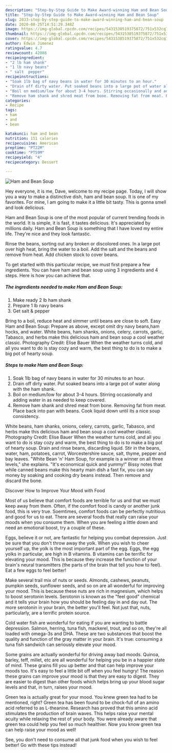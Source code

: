 ```yaml
---
description: "Step-by-Step Guide to Make Award-winning Ham and Bean Soup"
title: "Step-by-Step Guide to Make Award-winning Ham and Bean Soup"
slug: 2033-step-by-step-guide-to-make-award-winning-ham-and-bean-soup
date: 2020-08-25T14:51:29.348Z
image: https://img-global.cpcdn.com/recipes/5431538519375872/751x532cq70/ham-and-bean-soup-recipe-main-photo.jpg
thumbnail: https://img-global.cpcdn.com/recipes/5431538519375872/751x532cq70/ham-and-bean-soup-recipe-main-photo.jpg
cover: https://img-global.cpcdn.com/recipes/5431538519375872/751x532cq70/ham-and-bean-soup-recipe-main-photo.jpg
author: Edwin Jimenez
ratingvalue: 4.7
reviewcount: 42088
recipeingredient:
- "2 lb ham shank"
- "1 lb navy beans"
- " salt  pepper"
recipeinstructions:
- "Soak 1lb bag of navy beans in water for 30 minutes to an hour."
- "Drain off dirty water. Put soaked beans into a large pot of water along with the ham shank."
- "Boil on medium/low for about 3-4 hours. Stirring occasionally and adding water in as needed to keep covered."
- "Remove ham shank and shred meat from bone. Removing fat from meat. Place back into pan with beans. Cook liquid down until its a nice soup consistency."
categories:
- Recipe
tags:
- ham
- and
- bean

katakunci: ham and bean 
nutrition: 151 calories
recipecuisine: American
preptime: "PT22M"
cooktime: "PT59M"
recipeyield: "4"
recipecategory: Dessert

---
```



![Ham and Bean Soup](https://img-global.cpcdn.com/recipes/5431538519375872/751x532cq70/ham-and-bean-soup-recipe-main-photo.jpg)

Hey everyone, it is me, Dave, welcome to my recipe page. Today, I will show you a way to make a distinctive dish, ham and bean soup. It is one of my favorites. For mine, I am going to make it a little bit tasty. This is gonna smell and look delicious.

Ham and Bean Soup is one of the most popular of current trending foods in the world. It is simple, it is fast, it tastes delicious. It's appreciated by millions daily. Ham and Bean Soup is something that I have loved my entire life. They're nice and they look fantastic.

Rinse the beans, sorting out any broken or discolored ones. In a large pot over high heat, bring the water to a boil. Add the salt and the beans and remove from heat. Add chicken stock to cover beans.


To get started with this particular recipe, we must first prepare a few ingredients. You can have ham and bean soup using 3 ingredients and 4 steps. Here is how you can achieve that.

<!--inarticleads1-->

##### The ingredients needed to make Ham and Bean Soup:

1. Make ready 2 lb ham shank
1. Prepare 1 lb navy beans
1. Get  salt &amp; pepper


Bring to a boil, reduce heat and simmer until beans are close to soft. Easy Ham and Bean Soup: Prepare as above, except omit dry navy beans,ham hocks, and water. White beans, ham shanks, onions, celery, carrots, garlic, Tabasco, and herbs make this delicious ham and bean soup a cool weather classic. Photography Credit: Elise Bauer When the weather turns cold, and all you want to do is stay cozy and warm, the best thing to do is to make a big pot of hearty soup. 

<!--inarticleads2-->

##### Steps to make Ham and Bean Soup:

1. Soak 1lb bag of navy beans in water for 30 minutes to an hour.
1. Drain off dirty water. Put soaked beans into a large pot of water along with the ham shank.
1. Boil on medium/low for about 3-4 hours. Stirring occasionally and adding water in as needed to keep covered.
1. Remove ham shank and shred meat from bone. Removing fat from meat. Place back into pan with beans. Cook liquid down until its a nice soup consistency.


White beans, ham shanks, onions, celery, carrots, garlic, Tabasco, and herbs make this delicious ham and bean soup a cool weather classic. Photography Credit: Elise Bauer When the weather turns cold, and all you want to do is stay cozy and warm, the best thing to do is to make a big pot of hearty soup. Drain and rinse beans, discarding liquid. Stir in the beans, water, ham, potatoes, carrot, Worcestershire sauce, salt, thyme, pepper and bay leaves. &#34;White Bean &#39;n&#39; Ham Soup, for example is a winner on all three levels,&#34; she explains. &#34;It&#39;s economical quick and yummy!&#34; Bissy notes that while canned beans make this hearty main dish a fast fix, you can say money by soaking and cooking dry beans instead. Then remove and discard the bone. 

Discover How to Improve Your Mood with Food


Most of us believe that comfort foods are terrible for us and that we must keep away from them. Often, if the comfort food is candy or another junk food, this is very true. Soemtimes, comfort foods can be perfectly nutritious and good for us to eat. There are several foods that really can raise your moods when you consume them. When you are feeling a little down and need an emotional boost, try a couple of these.

Eggs, believe it or not, are fantastic for helping you combat depression. Just be sure that you don't throw away the yolk. When you wish to cheer yourself up, the yolk is the most important part of the egg. Eggs, the egg yolks in particular, are high in B vitamins. B vitamins can be terrific for elevating your mood. This is because they increase the function of your brain's neural transmitters (the parts of the brain that tell you how to feel). Eat a few eggs to feel better!

Make several trail mix of nuts or seeds. Almonds, cashews, peanuts, pumpkin seeds, sunflower seeds, and so on are all wonderful for improving your mood. This is because these nuts are rich in magnesium, which helps to boost serotonin levels. Serotonin is known as the "feel good" chemical and it tells your brain how you should be feeling day in and day out. The more serotonin in your brain, the better you'll feel. Not just that, nuts, particularly, are a terrific protein source.

Cold water fish are wonderful for eating if you are wanting to battle depression. Salmon, herring, tuna fish, mackerel, trout, and so on, they're all loaded with omega-3s and DHA. These are two substances that boost the quality and function of the gray matter in your brain. It's true: consuming a tuna fish sandwich can seriously elevate your mood. 

Some grains are actually wonderful for driving away bad moods. Quinoa, barley, teff, millet, etc are all wonderful for helping you be in a happier state of mind. These grains fill you up better and that can help improve your moods too. It's easy to feel a little bit off when you feel hungry! The reason these grains can improve your mood is that they are easy to digest. They are easier to digest than other foods which helps bring up your blood sugar levels and that, in turn, raises your mood.

Green tea is actually great for your mood. You knew green tea had to be mentioned, right? Green tea has been found to be chock-full of an amino acid referred to as L-theanine. Research has proved that this amino acid stimulates the production of brain waves. This helps raise your mental acuity while relaxing the rest of your body. You were already aware that green tea could help you feel so much healthier. Now you know green tea can help raise your mood as well!

See, you don't need to consume all that junk food when you wish to feel better! Go  with  these tips  instead!

